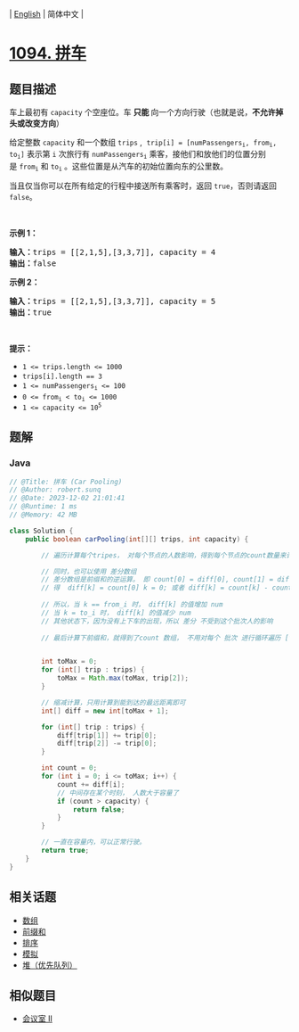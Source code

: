 
| [English](README_EN.md) | 简体中文 |

# [1094. 拼车](https://leetcode.cn//problems/car-pooling/)

## 题目描述

<p>车上最初有&nbsp;<code>capacity</code>&nbsp;个空座位。车&nbsp;<strong>只能&nbsp;</strong>向一个方向行驶（也就是说，<strong>不允许掉头或改变方向</strong>）</p>

<p>给定整数&nbsp;<code>capacity</code>&nbsp;和一个数组 <code>trips</code> , &nbsp;<code>trip[i] = [numPassengers<sub>i</sub>, from<sub>i</sub>, to<sub>i</sub>]</code>&nbsp;表示第 <code>i</code> 次旅行有&nbsp;<code>numPassengers<sub>i</sub></code>&nbsp;乘客，接他们和放他们的位置分别是&nbsp;<code>from<sub>i</sub></code>&nbsp;和&nbsp;<code>to<sub>i</sub></code>&nbsp;。这些位置是从汽车的初始位置向东的公里数。</p>

<p>当且仅当你可以在所有给定的行程中接送所有乘客时，返回&nbsp;<code>true</code>，否则请返回 <code>false</code>。</p>

<p>&nbsp;</p>

<p><strong>示例 1：</strong></p>

<pre>
<strong>输入：</strong>trips = [[2,1,5],[3,3,7]], capacity = 4
<strong>输出：</strong>false
</pre>

<p><strong>示例 2：</strong></p>

<pre>
<strong>输入：</strong>trips = [[2,1,5],[3,3,7]], capacity = 5
<strong>输出：</strong>true
</pre>

<p>&nbsp;</p>

<p><strong>提示：</strong></p>

<ul>
	<li><code>1 &lt;= trips.length &lt;= 1000</code></li>
	<li><code>trips[i].length == 3</code></li>
	<li><code>1 &lt;= numPassengers<sub>i</sub>&nbsp;&lt;= 100</code></li>
	<li><code>0 &lt;= from<sub>i</sub>&nbsp;&lt; to<sub>i</sub>&nbsp;&lt;= 1000</code></li>
	<li><code>1 &lt;= capacity &lt;= 10<sup>5</sup></code></li>
</ul>


## 题解


### Java

```Java
// @Title: 拼车 (Car Pooling)
// @Author: robert.sunq
// @Date: 2023-12-02 21:01:41
// @Runtime: 1 ms
// @Memory: 42 MB

class Solution {
    public boolean carPooling(int[][] trips, int capacity) {

        // 遍历计算每个tripes， 对每个节点的人数影响，得到每个节点的count数量来计算是否符合要求，是一个方案

        // 同时，也可以使用 差分数组
        // 差分数组是前缀和的逆运算。 即 count[0] = diff[0], count[1] = diff[0] + diff(1), count[n] = diff[1] + ... + diff(k)
        // 得  diff[k] = count[0] k = 0; 或者 diff[k] = count[k] - count[k - 1] k > 0
        
        // 所以，当 k == from_i 时， diff[k] 的值增加 num
        // 当 k = to_i 时， diff[k] 的值减少 num
        // 其他状态下，因为没有上下车的出现，所以 差分 不受到这个批次人的影响
        
        // 最后计算下前缀和，就得到了count 数组， 不用对每个 批次 进行循环遍历 [from_i, to_i] 的区间 都加 num_i 来计算了


        int toMax = 0;
        for (int[] trip : trips) {
            toMax = Math.max(toMax, trip[2]);
        }

        // 缩减计算，只用计算到能到达的最远距离即可
        int[] diff = new int[toMax + 1];

        for (int[] trip : trips) {
            diff[trip[1]] += trip[0];
            diff[trip[2]] -= trip[0];
        }

        int count = 0;
        for (int i = 0; i <= toMax; i++) {
            count += diff[i];
            // 中间存在某个时刻， 人数大于容量了
            if (count > capacity) {
                return false;
            }
        }

        // 一直在容量内，可以正常行驶。
        return true;
    }
}
```



## 相关话题

- [数组](https://leetcode.cn//tag/array)
- [前缀和](https://leetcode.cn//tag/prefix-sum)
- [排序](https://leetcode.cn//tag/sorting)
- [模拟](https://leetcode.cn//tag/simulation)
- [堆（优先队列）](https://leetcode.cn//tag/heap-priority-queue)

## 相似题目


- [会议室 II](../meeting-rooms-ii/README.md)

